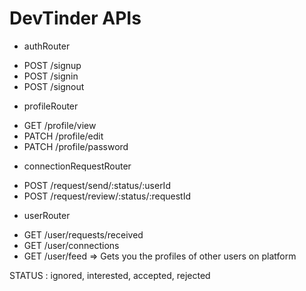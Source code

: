# DevTinder APIs

- authRouter

* POST /signup
* POST /signin
* POST /signout

- profileRouter

* GET /profile/view
* PATCH /profile/edit
* PATCH /profile/password

- connectionRequestRouter

* POST /request/send/:status/:userId
* POST /request/review/:status/:requestId

- userRouter

* GET /user/requests/received
* GET /user/connections
* GET /user/feed => Gets you the profiles of other users on platform

STATUS : ignored, interested, accepted, rejected
